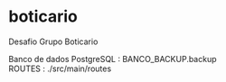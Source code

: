 # boticario
Desafio Grupo Boticario

Banco de dados PostgreSQL : BANCO_BACKUP.backup<br>
ROUTES : ./src/main/routes
